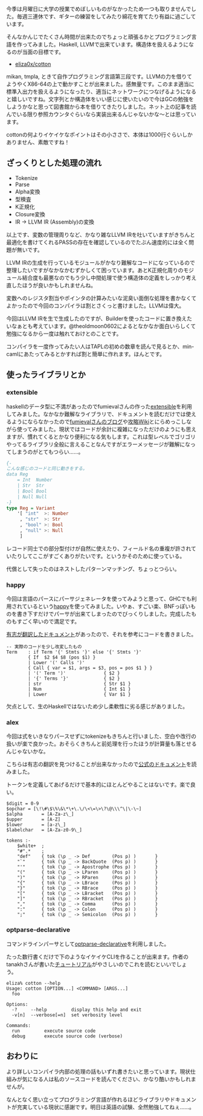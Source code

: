 今季は月曜日に大学の授業でめぼしいものがなかったため一つも取りませんでした。毎週三連休です、ギターの練習をしてみたり綿花を育てたり有益に過ごしています。

そんなかんじでたくさん時間が出来たのでちょっと頑張るかとプログラミング言語を作ってみました。Haskell, LLVMで出来ています。構造体を扱えるようになるのが当面の目標です。

- [eliza0x/cotton](https://github.com/eliza0x/cotton/)

mikan, tmpla, ときて自作プログラミング言語第三段です。LLVMの力を借りてようやくX86-64の上で動かすことが出来ました。感無量です。このまま適当に標準入出力を扱えるようになったり、適当にネットワークにつなげるようになると嬉しいですね。文字列とか構造体をいい感じに使いたいので今はGCの勉強をしようかなと思って図書館から本を借りてきたりしました。ネット上の記事を読んでいる限り参照カウンタぐらいなら実装出来るんじゃないかな〜とは思っています。

cottonの何よりイケイケなポイントはその小ささで、本体は1000行ぐらいしかありません、素敵ですね！

## ざっくりとした処理の流れ

- Tokenize
- Parse
- Alpha変換
- 型検査
- K正規化
- Closure変換
- IR -> LLVM IR (Assembly)の変換

以上です、変数の管理周りなど、かなり雑なLLVM IRを吐いていますがきちんと最適化を書けてくれるPASSの存在を確認しているのでたぶん速度的には全く問題が無いです。

LLVM IRの生成を行っているモジュールがかなり難解なコードになっているので整理したいですがなかなかむずかしくて困っています。あとK正規化周りのモジュール結合度も最悪なのでもう少し中間処理で使う構造体の定義をしっかり考え直したほうが良いかもしれませんね。

変数へのレジスタ割当やポインタの計算みたいな泥臭い面倒な処理を書かなくてよかったので今回のコンパイラは割とさくっと書けました。LLVMは偉大。

今回はLLVM IRを生で生成したのですが、Builderを使ったコードに置き換えたいなぁとも考えています。@theoldmoon0602によるとなかなか面白いらしくて勉強になるから一度は触れておけとのことです。

コンパイラを一度作ってみたい人はTAPLの初めの数章を読んで見るとか、min-camlにあたってみるとかすれば割と簡単に作れます。ほんとです。

## 使ったライブラリとか

### extensible

haskellのデータ型に不満があったのでfumievalさんの作った[extensible](https://hackage.haskell.org/package/extensible)を利用してみました。なかなか難解なライブラリで、ドキュメントを読むだけでは使えるようにならなかったので[fumievalさんのブログ](https://hackage.haskell.org/package/extensible)や[攻略Wiki](http://wiki.hask.moe/)とにらめっこしながら使ってみました。現状ではコードが余計に複雑になっただけのようにも思えますが、慣れてくるとかなり便利になる気もします。これは型レベルでゴリゴリやってるライブラリ全般に言えることなんですがエラーメッセージが難解になってしまうのがとてもつらい……。

``` haskell
{-
こんな感じのコードと同じ動きをする。
data Reg
    = Int  Number
    | Str  Str
    | Bool Bool
    | Null Null
-}
type Reg = Variant
    '[ "int"  >: Number
     , "str"  >: Str
     , "bool" >: Bool
     , "null" >: Null
     ]
```

レコード同士での部分型付けが自然に使えたり、フィールド名の重複が許されていたりしてここがすごくありがたいです。というかそのために使っている。

代償として失ったのはネストしたパターンマッチング、ちょっとつらい。

### happy

今回は言語のパースにパーサジェネレータを使ってみようと思って、GHCでも利用されているという[happy](https://www.haskell.org/happy/)を使ってみました。いやぁ、すごい楽、BNFっぽいものを書き下すだけでパーサが出来てしまったのでびっくりしました。完成したものもすごく早いので満足です。

[有志が翻訳したドキュメント](https://sites.google.com/site/paclearner/happy_jp)があったので、それを参考にコードを書きました。

``` 
-- 実際のコードを少し改変したもの
Term    : if Term '{' Stmts '}' else '{' Stmts '}' 
        { If  $2 $4 $8 (pos $1) } 
        | Lower '(' Calls ')'       
        { Call { var = $1, args = $3, pos = pos $1 } }
        | '(' Term ')'              { $2 }
        | '{' Terms '}'             { $2 }
        | str                       { Str $1 }
        | Num                       { Int $1 }
        | Lower                     { Var $1 }
```

欠点として、生のHaskellではないため少し柔軟性に劣る感じがありました。

### alex

今回は式をいきなりパースせずにtokenizeもきちんと行いました、空白や改行の扱いが楽で良かった。おそらくきちんと前処理を行ったほうが計算量も落とせるんじゃないかな。

こちらは有志の翻訳を見つけることが出来なかったので[公式のドキュメント](https://www.haskell.org/alex/doc/html/index.html)を読みました。

トークンを定義してあげるだけで基本的にほとんどやることはないです。楽で良い。

``` 
$digit = 0-9
$opchar = [\!\#\$\%\&\*\+\.\/\<\=\>\?\@\\\^\|\-\~]
$alpha       = [A-Za-z\_]
$upper       = [A-Z]
$lower       = [a-z\_]
$labelchar   = [A-Za-z0-9\_]

tokens :-
    $white+  ;
    "#".*    ;
    "def"    { tok (\p _ -> Def        (Pos p) )       }
    "`"      { tok (\p _ -> BackQuote  (Pos p) )       }
    "'"      { tok (\p _ -> Apostrophe (Pos p) )       }
    "("      { tok (\p _ -> LParen     (Pos p) )       }
    ")"      { tok (\p _ -> RParen     (Pos p) )       }
    "{"      { tok (\p _ -> LBrace     (Pos p) )       }
    "}"      { tok (\p _ -> RBrace     (Pos p) )       }
    "["      { tok (\p _ -> LBracket   (Pos p) )       }
    "]"      { tok (\p _ -> RBracket   (Pos p) )       }
    ","      { tok (\p _ -> Comma      (Pos p) )       }
    ":"      { tok (\p _ -> Colon      (Pos p) )       }
    ";"      { tok (\p _ -> Semicolon  (Pos p) )       }
```

### optparse-declarative

コマンドラインパーサとして[optparse-declarative](https://hackage.haskell.org/package/optparse-declarative)を利用しました。

たった数行書くだけで下のようなイケイケCLIを作ることが出来ます。作者のtanakhさんが書いた[チュートリアル](https://qiita.com/tanakh/items/b6ea4c65d8ed511ac98d)がやさしいのでこれを読むといいでしょう。

```
eliza% cotton --help
Usage: cotton [OPTION...] <COMMAND> [ARGS...]
  foo

Options:
  -?     --help         display this help and exit
  -v[n]  --verbose[=n]  set verbosity level

Commands: 
  run         execute source code
  debug       execute source code (verbose)
```

## おわりに

より詳しいコンパイラ内部の処理の話もいずれ書きたいと思っています。現状仕組みが気になる人は私のソースコードを読んでください、かなり酷いかもしれませんが。

なんとなく思い立ってプログラミング言語が作れるほどライブラリやドキュメントが充実している現状に感謝です。明日は英語の試験、全然勉強してねぇ……。

